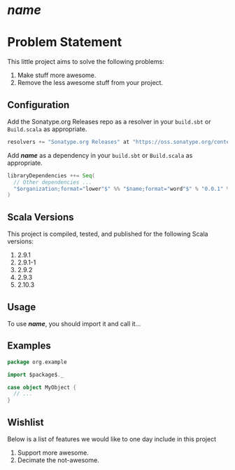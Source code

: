 # $name$

# Problem Statement

This little project aims to solve the following problems:

1. Make stuff more awesome.
2. Remove the less awesome stuff from your project.

## Configuration

Add the Sonatype.org Releases repo as a resolver in your `build.sbt` or `Build.scala` as appropriate.

```scala
resolvers += "Sonatype.org Releases" at "https://oss.sonatype.org/content/repositories/releases/"
```

Add **$name$** as a dependency in your `build.sbt` or `Build.scala` as appropriate.

```scala
libraryDependencies ++= Seq(
  // Other dependencies ...
  "$organization;format="lower"$" %% "$name;format="word"$" % "0.0.1" % "compile"
)
```

## Scala Versions

This project is compiled, tested, and published for the following Scala versions:

1. 2.9.1
2. 2.9.1-1
3. 2.9.2
4. 2.9.3
5. 2.10.3


## Usage

To use **$name$**, you should import it and call it...

## Examples

```scala
package org.example

import $package$._

case object MyObject {
  // ...
}
```

## Wishlist

Below is a list of features we would like to one day include in this project

1. Support more awesome.
2. Decimate the not-awesome.
